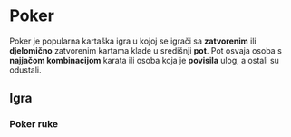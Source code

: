 # Poker

Poker je popularna kartaška igra u kojoj se igrači sa **zatvorenim** ili **djelomično** zatvorenim kartama klade u središnji **pot**. Pot osvaja osoba s **najjačom kombinacijom** karata ili osoba koja je **povisila** ulog, a ostali su odustali.

## Igra

### Poker ruke
